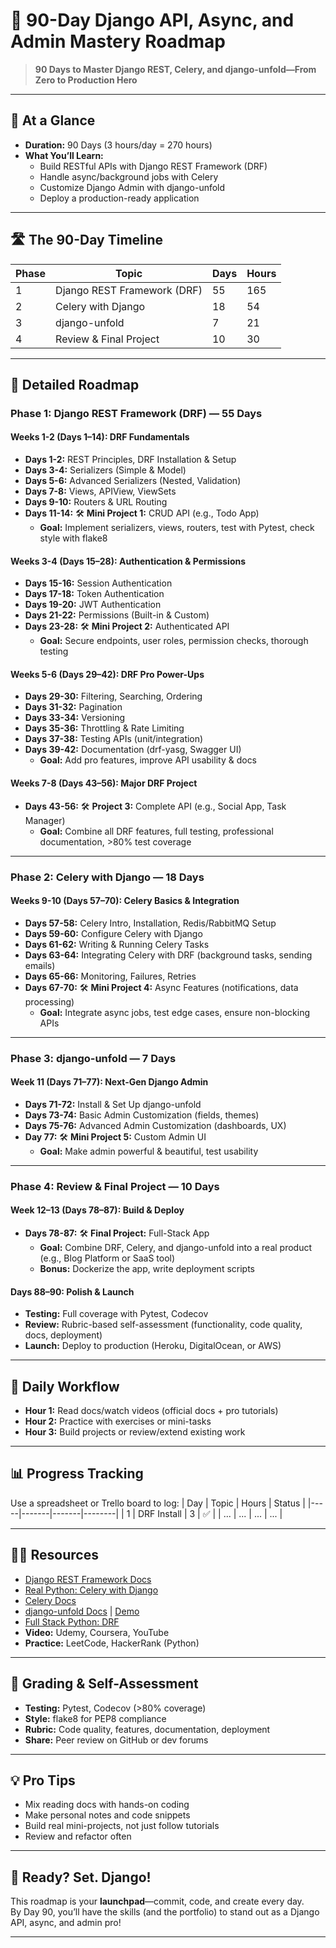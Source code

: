 # 🚀 90-Day Django API, Async, and Admin Mastery Roadmap

> **90 Days to Master Django REST, Celery, and django-unfold—From Zero to Production Hero**

---

## 📅 At a Glance

- **Duration:** 90 Days (3 hours/day = 270 hours)
- **What You’ll Learn:**  
  - Build RESTful APIs with Django REST Framework (DRF)
  - Handle async/background jobs with Celery
  - Customize Django Admin with django-unfold
  - Deploy a production-ready application

---

## 🛣️ The 90-Day Timeline

| Phase | Topic                          | Days | Hours |
|-------|--------------------------------|------|-------|
| 1     | Django REST Framework (DRF)    | 55   | 165   |
| 2     | Celery with Django             | 18   | 54    |
| 3     | django-unfold                  | 7    | 21    |
| 4     | Review & Final Project         | 10   | 30    |

---

## 📆 Detailed Roadmap

### **Phase 1: Django REST Framework (DRF) — 55 Days**

#### **Weeks 1-2 (Days 1–14): DRF Fundamentals**
- **Days 1-2:** REST Principles, DRF Installation & Setup  
- **Days 3-4:** Serializers (Simple & Model)
- **Days 5-6:** Advanced Serializers (Nested, Validation)
- **Days 7-8:** Views, APIView, ViewSets
- **Days 9-10:** Routers & URL Routing
- **Days 11-14:** 🛠️ **Mini Project 1:** CRUD API (e.g., Todo App)  
  - **Goal:** Implement serializers, views, routers, test with Pytest, check style with flake8

#### **Weeks 3-4 (Days 15–28): Authentication & Permissions**
- **Days 15-16:** Session Authentication
- **Days 17-18:** Token Authentication
- **Days 19-20:** JWT Authentication
- **Days 21-22:** Permissions (Built-in & Custom)
- **Days 23-28:** 🛠️ **Mini Project 2:** Authenticated API  
  - **Goal:** Secure endpoints, user roles, permission checks, thorough testing

#### **Weeks 5-6 (Days 29–42): DRF Pro Power-Ups**
- **Days 29-30:** Filtering, Searching, Ordering
- **Days 31-32:** Pagination
- **Days 33-34:** Versioning
- **Days 35-36:** Throttling & Rate Limiting
- **Days 37-38:** Testing APIs (unit/integration)
- **Days 39-42:** Documentation (drf-yasg, Swagger UI)  
  - **Goal:** Add pro features, improve API usability & docs

#### **Weeks 7-8 (Days 43–56): Major DRF Project**
- **Days 43-56:** 🛠️ **Project 3:** Complete API (e.g., Social App, Task Manager)  
  - **Goal:** Combine all DRF features, full testing, professional documentation, >80% test coverage

---

### **Phase 2: Celery with Django — 18 Days**

#### **Weeks 9-10 (Days 57–70): Celery Basics & Integration**
- **Days 57-58:** Celery Intro, Installation, Redis/RabbitMQ Setup
- **Days 59-60:** Configure Celery with Django
- **Days 61-62:** Writing & Running Celery Tasks
- **Days 63-64:** Integrating Celery with DRF (background tasks, sending emails)
- **Days 65-66:** Monitoring, Failures, Retries
- **Days 67-70:** 🛠️ **Mini Project 4:** Async Features (notifications, data processing)  
  - **Goal:** Integrate async jobs, test edge cases, ensure non-blocking APIs

---

### **Phase 3: django-unfold — 7 Days**

#### **Week 11 (Days 71–77): Next-Gen Django Admin**
- **Days 71-72:** Install & Set Up django-unfold
- **Days 73-74:** Basic Admin Customization (fields, themes)
- **Days 75-76:** Advanced Admin Customization (dashboards, UX)
- **Day 77:** 🛠️ **Mini Project 5:** Custom Admin UI  
  - **Goal:** Make admin powerful & beautiful, test usability

---

### **Phase 4: Review & Final Project — 10 Days**

#### **Week 12–13 (Days 78–87): Build & Deploy**
- **Days 78-87:** 🛠️ **Final Project:** Full-Stack App  
  - **Goal:** Combine DRF, Celery, and django-unfold into a real product (e.g., Blog Platform or SaaS tool)
  - **Bonus:** Dockerize the app, write deployment scripts

#### **Days 88–90: Polish & Launch**
- **Testing:** Full coverage with Pytest, Codecov  
- **Review:** Rubric-based self-assessment (functionality, code quality, docs, deployment)
- **Launch:** Deploy to production (Heroku, DigitalOcean, or AWS)

---

## 📝 Daily Workflow

- **Hour 1:** Read docs/watch videos (official docs + pro tutorials)
- **Hour 2:** Practice with exercises or mini-tasks
- **Hour 3:** Build projects or review/extend existing work

---

## 📊 Progress Tracking

Use a spreadsheet or Trello board to log:
| Day | Topic | Hours | Status |
|-----|-------|-------|--------|
| 1   | DRF Install | 3 | ✅    |
| ... | ...   | ...   | ...    |

---

## 🧑‍💻 Resources

- [Django REST Framework Docs](https://www.django-rest-framework.org/)
- [Real Python: Celery with Django](https://realpython.com/asynchronous-tasks-with-django-and-celery/)
- [Celery Docs](https://docs.celeryq.dev/en/stable/django/first-steps-with-django.html)
- [django-unfold Docs](https://django-unfold.readthedocs.io/) | [Demo](https://unfold-admin.github.io/demo/)
- [Full Stack Python: DRF](https://www.fullstackpython.com/django-rest-framework.html)
- **Video:** Udemy, Coursera, YouTube  
- **Practice:** LeetCode, HackerRank (Python)

---

## 🏅 Grading & Self-Assessment

- **Testing:** Pytest, Codecov (>80% coverage)
- **Style:** flake8 for PEP8 compliance
- **Rubric:** Code quality, features, documentation, deployment
- **Share:** Peer review on GitHub or dev forums

---

## 💡 Pro Tips

- Mix reading docs with hands-on coding
- Make personal notes and code snippets
- Build real mini-projects, not just follow tutorials
- Review and refactor often

---

## 🚀 Ready? Set. Django!

This roadmap is your **launchpad**—commit, code, and create every day.  
By Day 90, you’ll have the skills (and the portfolio) to stand out as a Django API, async, and admin pro!

---
